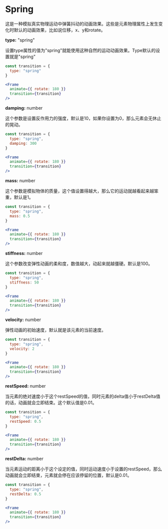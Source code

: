 # Spring

这是一种模拟真实物理运动中弹簧抖动的动画效果。这些是元素物理属性上发生变化时默认的动画效果，比如说位移，x、y和rotate。

**type:** "spring"

设置type属性的值为"spring"就能使用这种自然的运动动画效果。Type默认的设置就是"spring"

```jsx
const transition = {
  type: "spring"
}

<Frame
  animate={{ rotate: 180 }}
  transition={transition}
/>
```



**damping:** number

这个参数是设置反作用力的强度，默认是10，如果你设置为0，那么元素会无休止的晃动。

```jsx
const transition = {
  type: "spring",
  damping: 300
}

<Frame
  animate={{ rotate: 180 }}
  transition={transition}
/>
```



**mass:** number

这个参数是模拟物体的质量，这个值设置得越大，那么它的运动就越看起来越笨重，默认是1。

```jsx
const transition = {
  type: "spring",
  mass: 0.5
}

<Frame
  animate={{ rotate: 180 }}
  transition={transition}
/>
```



**stiffness:** number

这个参数改变弹性动画的柔和度，数值越大，动起来就越僵硬。默认是100。

```jsx
const transition = {
  type: "spring",
  stiffness: 50
}

<Frame
  animate={{ rotate: 180 }}
  transition={transition}
/>
```



**velocity:** number

弹性动画的初始速度，默认就是该元素的当前速度。

```jsx
const transition = {
  type: "spring",
  velocity: 2
}

<Frame
  animate={{ rotate: 180 }}
  transition={transition}
/>
```



**restSpeed:** number

当元素的绝对速度小于这个restSpeed的值，同时元素的delta值小于restDelta值的话，动画就会立即结束。这个默认值是0.01。

```jsx
const transition = {
  type: "spring",
  restSpeed: 0.5
}

<Frame
  animate={{ rotate: 180 }}
  transition={transition}
/>
```



**restDelta:** number

当元素运动的距离小于这个设定的值，同时运动速度小于设置的restSpeed，那么动画就会立即结束，元素就会停在应该停留的位置，默认是0.01。

```jsx
const transition = {
  type: "spring",
  restDelta: 0.5
}

<Frame
  animate={{ rotate: 180 }}
  transition={transition}
/>
```

















